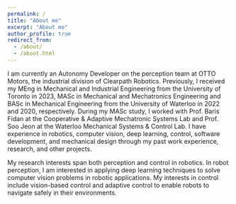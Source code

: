 ```yaml
---
permalink: /
title: "About me"
excerpt: "About me"
author_profile: true
redirect_from: 
  - /about/
  - /about.html
---
```


I am currently an Autonomy Developer on the perception team at OTTO Motors, the industrial division of Clearpath Robotics. Previously, I received my MEng in Mechanical and Industrial Engineering from the University of Toronto in 2023, MASc in Mechanical and Mechatronics Engineering and BASc in Mechanical Engineering from the University of Waterloo in 2022 and 2020, respectively. During my MASc study, I worked with Prof. Baris Fidan at the Cooperative & Adaptive Mechatronic Systems Lab and Prof. Soo Jeon at the Waterloo Mechanical Systems & Control Lab. I have experience in robotics, computer vision, deep learning, control, software development, and mechanical design through my past work experience, research, and other projects.

My research interests span both perception and control in robotics. In robot perception, I am interested in applying deep learning techniques to solve computer vision problems in robotic applications. My interests in control include vision-based control and adaptive control to enable robots to navigate safely in their environments.